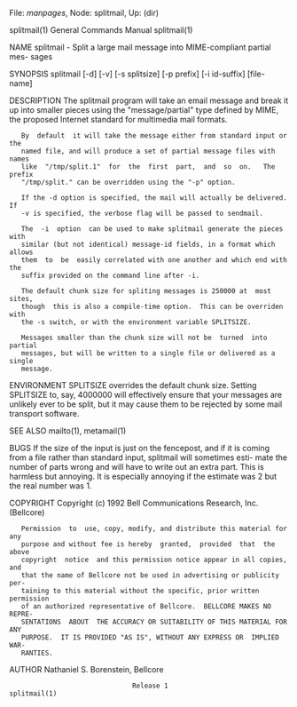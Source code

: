 File: *manpages*,  Node: splitmail,  Up: (dir)

splitmail(1)                General Commands Manual               splitmail(1)



NAME
       splitmail - Split a large mail message into MIME-compliant partial mes-
       sages

SYNOPSIS
       splitmail  [-d] [-v] [-s splitsize] [-p prefix] [-i  id-suffix]  [file-
       name]

DESCRIPTION
       The  splitmail  program will take an email message and break it up into
       smaller pieces using the "message/partial" type defined  by  MIME,  the
       proposed Internet standard for multimedia mail formats.

       By  default  it will take the message either from standard input or the
       named file, and will produce a set of partial message files with  names
       like  "/tmp/split.1"  for  the  first  part,  and  so  on.   The prefix
       "/tmp/split." can be overridden using the "-p" option.

       If the -d option is specified, the mail will actually be delivered.  If
       -v is specified, the verbose flag will be passed to sendmail.

       The  -i  option  can be used to make splitmail generate the pieces with
       similar (but not identical) message-id fields, in a format which allows
       them  to  be  easily correlated with one another and which end with the
       suffix provided on the command line after -i.

       The default chunk size for spliting messages is 250000 at  most  sites,
       though  this is also a compile-time option.  This can be overriden with
       the -s switch, or with the environment variable SPLITSIZE.

       Messages smaller than the chunk size will not be  turned  into  partial
       messages, but will be written to a single file or delivered as a single
       message.

ENVIRONMENT
       SPLITSIZE overrides the default chunk size.  Setting SPLITSIZE to, say,
       4000000 will effectively ensure that your messages are unlikely ever to
       be split, but it may cause them to be rejected by some  mail  transport
       software.

SEE ALSO
       mailto(1), metamail(1)

BUGS
       If  the size of the input is just on the fencepost, and if it is coming
       from a file rather than standard input, splitmail will sometimes  esti-
       mate  the  number  of  parts  wrong and will have to write out an extra
       part.  This is harmless but annoying.  It is especially annoying if the
       estimate was 2 but the real number was 1.

COPYRIGHT
       Copyright (c) 1992 Bell Communications Research, Inc. (Bellcore)

       Permission  to  use, copy, modify, and distribute this material for any
       purpose and without fee is hereby  granted,  provided  that  the  above
       copyright  notice  and this permission notice appear in all copies, and
       that the name of Bellcore not be used in advertising or publicity  per-
       taining to this material without the specific, prior written permission
       of an authorized representative of Bellcore.  BELLCORE MAKES NO  REPRE-
       SENTATIONS  ABOUT  THE ACCURACY OR SUITABILITY OF THIS MATERIAL FOR ANY
       PURPOSE.  IT IS PROVIDED "AS IS", WITHOUT ANY EXPRESS OR  IMPLIED  WAR-
       RANTIES.

AUTHOR
       Nathaniel S. Borenstein, Bellcore



                                   Release 1                      splitmail(1)
